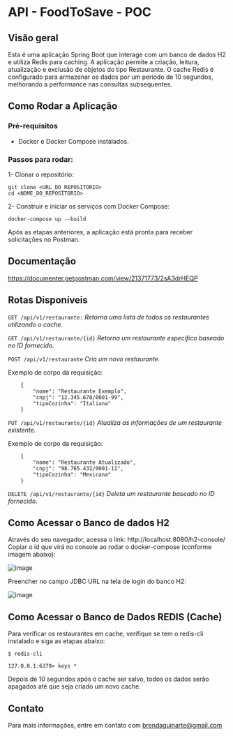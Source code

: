 # API - FoodToSave - POC

## Visão geral
Esta é uma aplicação Spring Boot que interage com um banco de dados H2 e utiliza Redis para caching. A aplicação permite a criação, leitura, atualização e exclusão de objetos do tipo Restaurante. O cache Redis é configurado para armazenar os dados por um período de 10 segundos, melhorando a performance nas consultas subsequentes.

## Como Rodar a Aplicação
### Pré-requisitos
* Docker e Docker Compose instalados.

### Passos para rodar:

1- Clonar o repositório:

    git clone <URL_DO_REPOSITORIO>
    cd <NOME_DO_REPOSITORIO>

2- Construir e iniciar os serviços com Docker Compose:

    docker-compose up --build

Após as etapas anteriores, a aplicação está pronta para receber solicitações no Postman.

## Documentação

https://documenter.getpostman.com/view/21371773/2sA3drHEQP

## Rotas Disponíveis

`GET /api/v1/restaurante:` _Retorna uma lista de todos os restaurantes utilizando o cache._

`GET /api/v1/restaurante/{id}` _Retorna um restaurante específico baseado no ID fornecido._

`POST /api/v1/restaurante` _Cria um novo restaurante._

Exemplo de corpo da requisição: 
    
        {
            "nome": "Restaurante Exemplo",
            "cnpj": "12.345.678/0001-99",
            "tipoCozinha": "Italiana"
        }
`PUT /api/v1/restaurante/{id}` _Atualiza as informações de um restaurante existente._

Exemplo de corpo da requisição: 
    
        {
            "nome": "Restaurante Atualizado",
            "cnpj": "98.765.432/0001-11",
            "tipoCozinha": "Mexicana"
        }

`DELETE /api/v1/restaurante/{id}` _Deleta um restaurante baseado no ID fornecido._

## Como Acessar o Banco de dados H2

Através do seu navegador, acessa o link: http://localhost:8080/h2-console/
Copiar o id que virá no console ao rodar o docker-compose (conforme imagem abaixo):

![image](https://github.com/brendaguinarte/food-to-save-api/assets/170212422/520455b5-7643-4726-afce-f049682866fe)


Preencher no campo JDBC URL na tela de login do banco H2:

![image](https://github.com/brendaguinarte/food-to-save-api/assets/170212422/9368573a-697b-400d-a7e0-9fec26e21c91)


## Como Acessar o Banco de Dados REDIS (Cache)

Para verificar os restaurantes em cache, verifique se tem o redis-cli instalado e siga as etapas abaixo:

`$ redis-cli`

`127.0.0.1:6379> keys *`

Depois de 10 segundos após o cache ser salvo, todos os dados serão apagados até que seja criado um novo cache.

## Contato
Para mais informações, entre em contato com brendaguinarte@gmail.com
